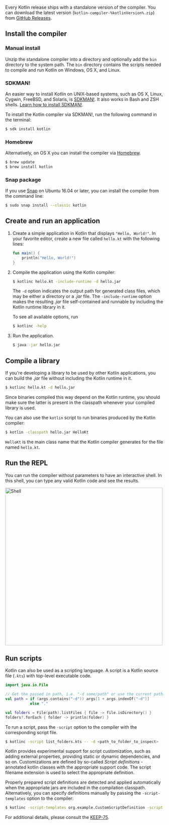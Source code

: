[//]: # (title: Kotlin command-line compiler)

Every Kotlin release ships with a standalone version of the compiler. You can download the latest version (`kotlin-compiler-%kotlinVersion%.zip`)
from [GitHub Releases](%kotlinLatestUrl%).

## Install the compiler

### Manual install

Unzip the standalone compiler into a directory and optionally add the `bin` directory to the system path.
The `bin` directory contains the scripts needed to compile and run Kotlin on Windows, OS X, and Linux.

### SDKMAN!

An easier way to install Kotlin on UNIX-based systems, such as OS X, Linux, Cygwin, FreeBSD, and Solaris, is
[SDKMAN!](https://sdkman.io). It also works in Bash and ZSH shells. [Learn how to install SDKMAN!](https://sdkman.io/install).

To install the Kotlin compiler via SDKMAN!, run the following command in the terminal:

```bash
$ sdk install kotlin
```

### Homebrew

Alternatively, on OS X you can install the compiler via [Homebrew](https://brew.sh/).

```bash
$ brew update
$ brew install kotlin
```

### Snap package

If you use [Snap](https://snapcraft.io/) on Ubuntu 16.04 or later, you can install the compiler from the command line:

```bash
$ sudo snap install --classic kotlin
```

## Create and run an application

1. Create a simple application in Kotlin that displays `"Hello, World!"`. In your favorite editor, create a new file called
   `hello.kt` with the following lines:

   ```kotlin
   fun main() {
       println("Hello, World!")
   }
   ```

2. Compile the application using the Kotlin compiler:

   ```bash
   $ kotlinc hello.kt -include-runtime -d hello.jar
   ```

   The `-d` option indicates the output path for generated class files, which may be either a directory or a *.jar* file.
   The `-include-runtime` option makes the resulting *.jar* file self-contained and runnable by including the Kotlin runtime
library in it.

   To see all available options, run

   ```bash
   $ kotlinc -help
   ```

3. Run the application.

   ```bash
   $ java -jar hello.jar
   ```

## Compile a library

If you're developing a library to be used by other Kotlin applications, you can build the *.jar* file without including
the Kotlin runtime in it.

```bash
$ kotlinc hello.kt -d hello.jar
```

Since binaries compiled this way depend on the Kotlin runtime, you should make sure the latter is present in the classpath
whenever your compiled library is used.

You can also use the `kotlin` script to run binaries produced by the Kotlin compiler:

```bash
$ kotlin -classpath hello.jar HelloKt
```

`HelloKt` is the main class name that the Kotlin compiler generates for the file named `hello.kt`.

## Run the REPL

You can run the compiler without parameters to have an interactive shell. In this shell, you can type any valid Kotlin code
and see the results.

<img src="kotlin-shell.png" alt="Shell" width="500"/>

## Run scripts

Kotlin can also be used as a scripting language. A script is a Kotlin source file (`.kts`) with top-level executable code.

```kotlin
import java.io.File

// Get the passed in path, i.e. "-d some/path" or use the current path.
val path = if (args.contains("-d")) args[1 + args.indexOf("-d")]
           else "."

val folders = File(path).listFiles { file -> file.isDirectory() }
folders?.forEach { folder -> println(folder) }
```

To run a script, pass the `-script` option to the compiler with the corresponding script file.

```bash
$ kotlinc -script list_folders.kts -- -d <path_to_folder_to_inspect>
```

Kotlin provides experimental support for script customization, such as adding external properties,
providing static or dynamic dependencies, and so on. Customizations are defined by so-called *Script definitions* -
annotated kotlin classes with the appropriate support code. The script filename extension is used to select the appropriate
definition.

Properly prepared script definitions are detected and applied automatically when the appropriate jars are included
in the compilation classpath. Alternatively, you can specify definitions manually by passing the `-script-templates` option
to the compiler:

```bash
$ kotlinc -script-templates org.example.CustomScriptDefinition -script custom.script1.kts
```

For additional details, please consult the [KEEP-75](https://github.com/Kotlin/KEEP/blob/master/proposals/scripting-support.md). 
                                                                                          
